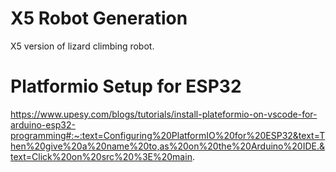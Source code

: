 # X5 Robot Generation 

X5 version of lizard climbing robot.

# Platformio Setup for ESP32

https://www.upesy.com/blogs/tutorials/install-plateformio-on-vscode-for-arduino-esp32-programming#:~:text=Configuring%20PlatformIO%20for%20ESP32&text=Then%20give%20a%20name%20to,as%20on%20the%20Arduino%20IDE.&text=Click%20on%20src%20%3E%20main.

